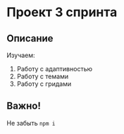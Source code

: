 # Проект 3 спринта

## Описание

Изучаем:
1. Работу с адаптивностью
2. Работу с темами
3. Работу с гридами

## Важно!

Не забыть ```npm i```

